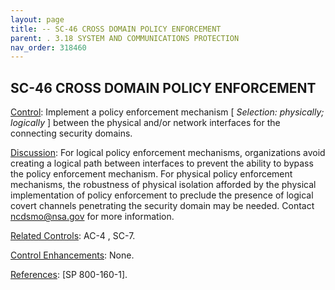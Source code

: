 ```yaml
---
layout: page
title: -- SC-46 CROSS DOMAIN POLICY ENFORCEMENT 
parent: . 3.18 SYSTEM AND COMMUNICATIONS PROTECTION 
nav_order: 318460 
---
```


## SC-46 CROSS DOMAIN POLICY ENFORCEMENT

<ins>Control</ins>: Implement a policy enforcement mechanism [ _Selection: physically; logically_ ] between the physical and/or network interfaces for the connecting security domains.
   
<ins>Discussion</ins>: For logical policy enforcement mechanisms, organizations avoid creating a logical path between interfaces to prevent the ability to bypass the policy enforcement mechanism. For physical policy enforcement mechanisms, the robustness of physical isolation afforded by the physical implementation of policy enforcement to preclude the presence of logical covert channels penetrating the security domain may be needed. Contact ncdsmo@nsa.gov for more information.

<ins>Related Controls</ins>: AC-4 , SC-7.

<ins>Control Enhancements</ins>: None.

<ins>References</ins>: [SP 800-160-1].
